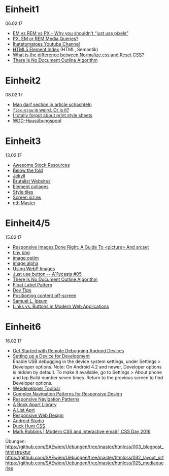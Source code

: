 # Einheit1
06.02.17

* [EM vs REM vs PX – Why you shouldn't “just use pixels”](http://engageinteractive.co.uk/blog/em-vs-rem-vs-px)
* [PX, EM or REM Media Queries?](https://zellwk.com/blog/media-query-units/)
* [Ihatetomatoes Youtube Channel](https://www.youtube.com/channel/UC7O6CntQoAI-wYyJxYiqNUg)
* [HTML5 Element Index](http://html5doctor.com/element-index/) (HTML, Semantik)
* [What is the difference between Normalize.css and Reset CSS?](http://stackoverflow.com/questions/6887336/what-is-the-difference-between-normalize-css-and-reset-css)
* [There Is No Document Outline Algorithm](http://adrianroselli.com/2016/08/there-is-no-document-outline-algorithm.html)

# Einheit2
08.02.17
* [Man darf section in article schachteln](http://w3c.github.io/html/sections.html#the-article-element)
* [`flex-grow` is weird. Or is it?](https://css-tricks.com/flex-grow-is-weird/)
* [I totally forgot about print style sheets](https://uxdesign.cc/i-totally-forgot-about-print-style-sheets-f1e6604cfd6#.is7zxlvg8)
* [WDD-Hausübungspool](https://github.com/SAEwien/Uebungen)

# Einheit3
13.02.17
* [Awesome Stock Resources](https://github.com/neutraltone/awesome-stock-resources)
* [Below the fold](http://iampaddy.com/lifebelow600/)
* [Jekyll](https://jekyllrb.com/)
* [Brutalist Websites](http://brutalistwebsites.com/)
* [Element collages](http://danielmall.com/articles/rif-element-collages/)
* [Style tiles](http://styletil.es/)
* [Screen siz.es](http://screensiz.es/)
* [nth Master](http://nthmaster.com/)


# Einheit4/5
15.02.17

* [Responsive Images Done Right: A Guide To &lt;picture&gt; And srcset](https://www.smashingmagazine.com/2014/05/responsive-images-done-right-guide-picture-srcset/)
* [tiny png](https://tinypng.com/)
* [image optim](https://imageoptim.com/)
* [image alpha](https://pngmini.com/)
* [Using WebP Images](https://css-tricks.com/using-webp-images/)
* [Just use button -- A11ycasts #05](https://www.youtube.com/watch?v=CZGqnp06DnI)
* [There Is No Document Outline Algorithm](http://adrianroselli.com/2016/08/there-is-no-document-outline-algorithm.html)
* [Float Label Pattern](http://bradfrost.com/blog/post/float-label-pattern/)
* [Dev Tips](https://umaar.com/dev-tips/)
* [Positioning content off-screen](http://webaim.org/techniques/css/invisiblecontent/#absolutepositioning)
* [Samuel L. Ipsum](http://slipsum.com/)
* [Links vs. Buttons in Modern Web Applications](https://marcysutton.com/links-vs-buttons-in-modern-web-applications/)

# Einheit6
16.02.17

* [Get Started with Remote Debugging Android Devices](https://developers.google.com/web/tools/chrome-devtools/remote-debugging/)
* [Setting up a Device for Development](https://developer.android.com/studio/run/device.html#setting-up)  
Enable USB debugging in the device system settings, under Settings > Developer options.
Note: On Android 4.2 and newer, Developer options is hidden by default. To make it available, go to Settings > About phone and tap Build number seven times. Return to the previous screen to find Developer options.
* [Webdeveloper Toolbar](https://chrome.google.com/webstore/detail/web-developer/bfbameneiokkgbdmiekhjnmfkcnldhhm)
* [Complex Navigation Patterns for Responsive Design](http://bradfrost.com/blog/web/complex-navigation-patterns-for-responsive-design/#priority-plus)
* [Responsive Navigation Patterns](http://bradfrost.com/blog/web/responsive-nav-patterns/)
* [A Book Apart Library](https://abookapart.com/products/)
* [A List Aprt](https://alistapart.com/)
* [Responsive Web Design](http://alistapart.com/article/responsive-web-design)
* [Android Studio](https://developer.android.com/studio/index.html)
* [Duck Hunt CSS](http://codepen.io/vaielab/pen/yoKEF)
* [Mark Robbins | Modern CSS and interactive email | CSS Day 2016](https://vimeo.com/181481382)

Übungen:  
https://github.com/SAEwien/Uebungen/tree/master/htmlcss/003_blogpost_htmlstruktur
https://github.com/SAEwien/Uebungen/tree/master/htmlcss/032_layout_orf
https://github.com/SAEwien/Uebungen/tree/master/htmlcss/025_mediaqueries

